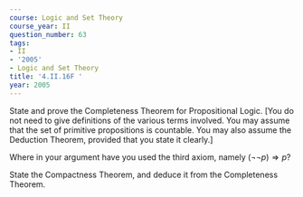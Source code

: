 ```yaml
---
course: Logic and Set Theory
course_year: II
question_number: 63
tags:
- II
- '2005'
- Logic and Set Theory
title: '4.II.16F '
year: 2005
---
```



State and prove the Completeness Theorem for Propositional Logic. [You do not need to give definitions of the various terms involved. You may assume that the set of primitive propositions is countable. You may also assume the Deduction Theorem, provided that you state it clearly.]

Where in your argument have you used the third axiom, namely $(\neg \neg p) \Rightarrow p ?$

State the Compactness Theorem, and deduce it from the Completeness Theorem.